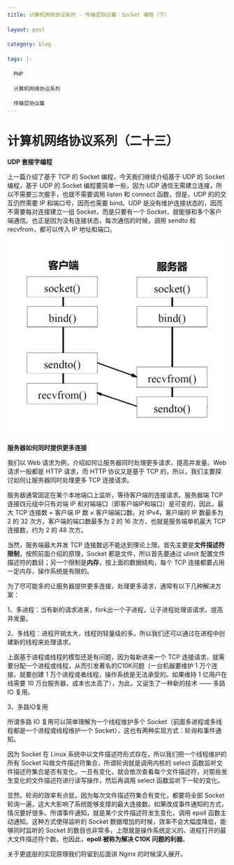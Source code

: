 ```yaml
---
title: 计算机网络协议系列 - 传输层协议篇：Socket 编程（下）

layout: post

category: blog

tags: |-

  PHP

  计算机网络协议系列
  
  传输层协议篇
---
```




# 计算机网络协议系列（二十三）

**UDP 套接字编程**

上一篇介绍了基于 TCP 的 Socket 编程，今天我们继续介绍基于 UDP 的 Socket 编程，基于 UDP 的 Socket 编程要简单一些，因为 UDP 通信无需建立连接，所以不需要三次握手，也就不需要调用 listen 和 connect 函数，但是，UDP 的的交互仍然需要 IP 和端口号，因而也需要 bind。UDP 是没有维护连接状态的，因而不需要每对连接建立一组 Socket，而是只要有一个 Socket，就能够和多个客户端通信。也正是因为没有连接状态，每次通信的时候，调用 sendto 和 recvfrom，都可以传入 IP 地址和端口。

![img](/assets/post/a297e7b3bcdd41913ff89d5f72e811b79f445eabc7a89b61a876c52ab671e2e6.png)

**服务器如何同时提供更多连接**

我们以 Web 请求为例，介绍如何让服务器同时处理更多请求，提高并发量。Web 请求一般都是 HTTP 请求，而 HTTP 协议又是基于 TCP 的，所以，我们主要探讨如何让服务器同时处理更多 TCP 连接请求。

服务器通常固定在某个本地端口上监听，等待客户端的连接请求。服务器端 TCP 连接四元组中只有对端 IP 和对端端口（即客户端IP和端口）是可变的，因此，最大 TCP 连接数 = 客户端 IP 数 × 客户端端口数。对 IPv4，客户端的 IP 数最多为 2 的 32 次方，客户端的端口数最多为 2 的 16 次方，也就是服务端单机最大 TCP 连接数，约为 2 的 48 次方。

当然，服务端最大并发 TCP 连接数远不能达到理论上限。首先主要是**文件描述符限制**，按照前面介绍的原理，Socket 都是文件，所以首先要通过 ulimit 配置文件描述符的数目；另一个限制是**内存**，按上面的数据结构，每个 TCP 连接都要占用一定内存，操作系统是有限的。

为了尽可能多的让服务器提供更多连接，处理更多请求，通常有以下几种解决方案：

1、多进程：当有新的请求进来，fork出一个子进程，让子进程处理该请求，提高并发量。

2、多线程：进程开销太大，线程则轻量级的多，所以我们还可以通过在进程中创建新的线程来处理请求。

上面基于进程或线程的模型还是有问题，因为每新进来一个 TCP 连接请求，就需要分配一个进程或线程，从而引发著名的C10K问题（一台机器要维护 1 万个连接，就要创建 1 万个进程或者线程，操作系统是无法承受的。如果维持 1 亿用户在线需要 10 万台服务器，成本也太高了），为此，又诞生了一种新的技术 —— 多路 IO 复用。

3、多路IO复用

所谓多路 IO 复用可以简单理解为一个线程维护多个 Socket（前面多进程或多线程都是一个进程或线程维护一个 Socket），这也有两种实现方式：轮询和事件通知。

因为 Socket 在 Linux 系统中以文件描述符形式存在，所以我们把一个线程维护的所有 Socket 叫做文件描述符集合，所谓轮询就是调用内核的 select 函数监听文件描述符集合是否有变化，一旦有变化，就会依次查看每个文件描述符，对那些发生变化的文件描述符进行读写操作，然后再调用 select 函数监听下一轮的变化。

显然，轮询的效率有点低，因为每次文件描述符集合有变化，都要将全部 Socket 轮询一遍，这大大影响了系统能够支撑的最大连接数。如果改成事件通知的方式，情况要好很多。所谓事件通知，就是某个文件描述符发生变化，调用 epoll 函数主动通知。这种方式使得监听的 Socket 数据增加的时候，效率不会大幅度降低，能够同时监听的 Socket 的数目也非常多，上限就是操作系统定义的、进程打开的最大文件描述符个数。也因此，**epoll 被称为解决 C10K 问题的利器**。

关于更底层的实现原理我们将留到后面讲 Nginx 的时候深入展开。